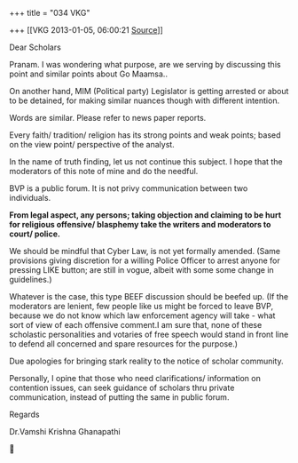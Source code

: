 +++
title = "034 VKG"

+++
[[VKG	2013-01-05, 06:00:21 [Source](https://groups.google.com/g/bvparishat/c/61H1QsFqBX4)]]



Dear Scholars

  

Pranam. I was wondering what purpose, are we serving by discussing this point and similar points about Go Maamsa..

  

On another hand, MIM (Political party) Legislator is getting arrested or about to be detained, for making similar nuances though with different intention.

  

Words are similar. Please refer to news paper reports.

  

Every faith/ tradition/ religion has its strong points and weak points; based on the view point/ perspective of the analyst.

  

In the name of truth finding, let us not continue this subject. I hope that the moderators of this note of mine and do the needful.

  

BVP is a public forum. It is not privy communication between two individuals.

  

**From legal aspect, any persons; taking objection and claiming to be hurt for religious offensive/ blasphemy take the writers and moderators to court/ police.**

  

We should be mindful that Cyber Law, is not yet formally amended. (Same provisions giving discretion for a willing Police Officer to arrest anyone for pressing LIKE button; are still in vogue, albeit with some some change in guidelines.)

  

Whatever is the case, this type BEEF discussion should be beefed up. (If the moderators are lenient, few people like us might be forced to leave BVP, because we do not know which law enforcement agency will take - what sort of view of each offensive comment.I am sure that, none of these scholastic personalities and votaries of free speech would stand in front line to defend all concerned and spare resources for the purpose.)

  

Due apologies for bringing stark reality to the notice of scholar community.

  

Personally, I opine that those who need clarifications/ information on contention issues, can seek guidance of scholars thru private communication, instead of putting the same in public forum.

  

Regards

Dr.Vamshi Krishna Ghanapathi

  

  



